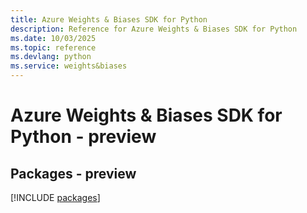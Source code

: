 ```yaml
---
title: Azure Weights & Biases SDK for Python
description: Reference for Azure Weights & Biases SDK for Python
ms.date: 10/03/2025
ms.topic: reference
ms.devlang: python
ms.service: weights&biases
---
```

# Azure Weights & Biases SDK for Python - preview
## Packages - preview
[!INCLUDE [packages](weights-&-biases-index.md)]